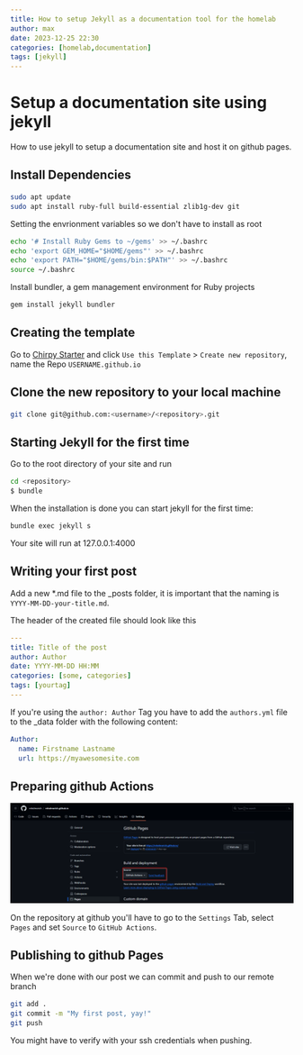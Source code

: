 ```yaml
---
title: How to setup Jekyll as a documentation tool for the homelab
author: max
date: 2023-12-25 22:30
categories: [homelab,documentation]
tags: [jekyll]
---
```


# Setup a documentation site using jekyll
How to use jekyll to setup a documentation site and host it on github pages.

## Install Dependencies
```bash
sudo apt update
sudo apt install ruby-full build-essential zlib1g-dev git
```
Setting the envrionment variables so we don't have to install as root
```bash
echo '# Install Ruby Gems to ~/gems' >> ~/.bashrc
echo 'export GEM_HOME="$HOME/gems"' >> ~/.bashrc
echo 'export PATH="$HOME/gems/bin:$PATH"' >> ~/.bashrc
source ~/.bashrc
```

Install bundler, a gem management environment for Ruby projects

```bash
gem install jekyll bundler
```

## Creating the template
Go to [Chirpy Starter](https://github.com/cotes2020/chirpy-starter) and click `Use this Template` > `Create new repository`, name the Repo `USERNAME.github.io`

## Clone the new repository to your local machine
```bash
git clone git@github.com:<username>/<repository>.git
```

## Starting Jekyll for the first time
Go to the root directory of your site and run 

```bash
cd <repository>
$ bundle
```

When the installation is done you can start jekyll for the first time:

```bash
bundle exec jekyll s
```

Your site will run at 127.0.0.1:4000

## Writing your first post
Add a new *.md file to the _posts folder, it is important that the naming is `YYYY-MM-DD-your-title.md`.

The header of the created file should look like this

```yml
---
title: Title of the post
author: Author
date: YYYY-MM-DD HH:MM
categories: [some, categories]
tags: [yourtag]
---
```

If you're using the `author: Author` Tag you have to add the `authors.yml` file to the _data folder with the following content:

```yml
Author:
  name: Firstname Lastname
  url: https://myawesomesite.com
```

## Preparing github Actions 

![Settings](/assets/images/github_pages_actions.png)

On the repository at github you'll have to go to the `Settings` Tab, select `Pages` and set `Source` to `GitHub Actions`.

## Publishing to github Pages

When we're done with our post we can commit and push to our remote branch

```bash
git add .
git commit -m "My first post, yay!"
git push
```

You might have to verify with your ssh credentials when pushing.
